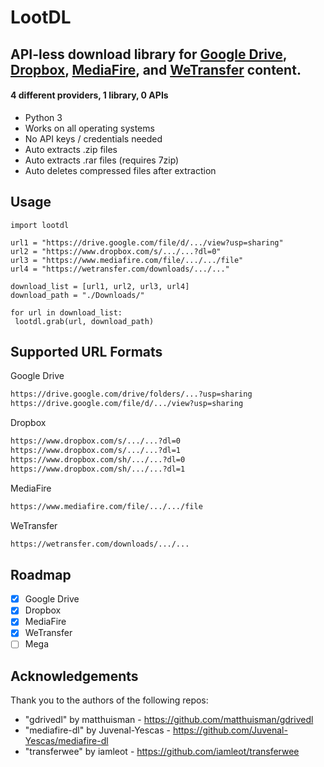 # LootDL

## API-less download library for <a href="https://www.google.com/drive/">Google Drive</a>, <a href="https://www.dropbox.com/">Dropbox</a>, <a href="https://www.mediafire.com/">MediaFire</a>, and <a href="https://wetransfer.com/">WeTransfer</a> content.

#### 4 different providers, 1 library, 0 APIs


- Python 3 
- Works on all operating systems
- No API keys / credentials needed
- Auto extracts .zip files
- Auto extracts .rar files (requires 7zip)
- Auto deletes compressed files after extraction



## Usage
```python3
import lootdl

url1 = "https://drive.google.com/file/d/.../view?usp=sharing"
url2 = "https://www.dropbox.com/s/.../...?dl=0"
url3 = "https://www.mediafire.com/file/.../.../file"
url4 = "https://wetransfer.com/downloads/.../..."

download_list = [url1, url2, url3, url4]
download_path = "./Downloads/"

for url in download_list:
 lootdl.grab(url, download_path)
```

## Supported URL Formats

Google Drive
```txt
https://drive.google.com/drive/folders/...?usp=sharing
https://drive.google.com/file/d/.../view?usp=sharing
```
Dropbox
```txt
https://www.dropbox.com/s/.../...?dl=0
https://www.dropbox.com/s/.../...?dl=1
https://www.dropbox.com/sh/.../...?dl=0
https://www.dropbox.com/sh/.../...?dl=1
```
MediaFire
```txt
https://www.mediafire.com/file/.../.../file
```
WeTransfer
```txt
https://wetransfer.com/downloads/.../...
```


## Roadmap
- [X] Google Drive
- [X] Dropbox
- [X] MediaFire
- [X] WeTransfer
- [ ] Mega
 
 ## Acknowledgements 
 
Thank you to the authors of the following repos:
- "gdrivedl" by matthuisman - https://github.com/matthuisman/gdrivedl
- "mediafire-dl" by Juvenal-Yescas - https://github.com/Juvenal-Yescas/mediafire-dl
- "transferwee" by iamleot - https://github.com/iamleot/transferwee
